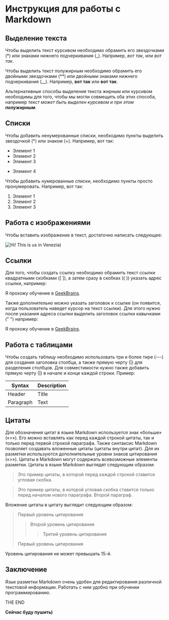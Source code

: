 # Инструкция для работы с Markdown

## Выделение текста

Чтобы выделить текст курсивом необходимо обрамить его звездочками (*) или знаками нижнего подчеркивания (_). Например, *вот так*, или _вот так_.

Чтобы выделить текст полужирным необходимо обрамить его двойными звездочками (**) или двойными знаками нижнего подчеркивания (__). Например, **вот так** или __вот так__.

Альтернативные способы выделения текста жирным или курсивом необходимы для того, чтобы мы могли совмещить оба этих способа, например _текст может быть выделен курсивом и при этом **полужирным**_.

## Списки

Чтобы добавить ненумерованные списки, необходимо пункты выделить звездочкой (*) или знаком (+). Например, вот так:
* Элемент 1
* Элемент 2
* Элемент 3
+ Элемент 4

Чтобы добавить нумерованные списки, необходимо пункты просто пронумеровать. Например, вот так:
1. Элемент 1
2. Элемент 2
3. Элемент 3

## Работа с изображениями

Чтобы вставить изображение в текст, достаточно написать следующее:

![Hi! This is us in Venezia)](venezia.jpeg)

## Ссылки

Для того, чтобы создать ссылку необходимо обрамить текст ссылки квадратными скобками ([    ]), а затем сразу в скобках ((   )) указать адрес ссылки, например:

Я прохожу обучение в [GeekBrains](https://gb.ru/).

Также дополнительно можно указать заголовок к ссылке (он появится, когда пользователь наведет курсор на текст ссылки). Для этого нужно после указания адреса ссылки выделить заголовок ссылки кавычками ("   ") например:

Я прохожу обучение в [GeekBrains](https://gb.ru/ "Удобная образовательная платформа в сфере IT").

## Работа с таблицами

Чтобы создать таблицу необходимо использовать три и более тире (---) для создания заголовка столбца, а также прямую черту (|) для разделения столбцов. Для совместимости нужно также добавить прямую черту (|) в начале и конце каждой строки. Пример:

| Syntax      | Description |
| ----------- | ----------- |
| Header      | Title       |
| Paragraph   | Text        |

## Цитаты

Для обозначения цитат в языке Markdown используется знак «больше» («>»). Его можно вставлять как перед каждой строкой цитаты, так и только перед первой строкой параграфа. Также синтаксис Markdown позволяет создавать вложенные цитаты (цитаты внутри цитат). Для их разметки используются дополнительные уровни знаков цитирования («>»). Цитаты в Markdown могут содержать всевозможные элементы разметки. Цитаты в языке Markdown выглядят следующим образом:

>Это пример цитаты,
>в которой перед каждой строкой
>ставится угловая скобка.

>Это пример цитаты,
в которой угловая скобка
ставится только перед началом нового параграфа.
>Второй параграф.

Вложение цитаты в цитату выглядит следующим образом:

> Первый уровень цитирования
>> Второй уровень цитирования
>>> Третий уровень цитирования
>
>Первый уровень цитирования

Уровень цитирования не может превышать 15-й.

## Заключение

Язык разметки Markdown очень удобен для редактирования различной текстовой информации. Работать с ним удобно при обучении программированию.

THE END

**Сейчас буду пушить)**